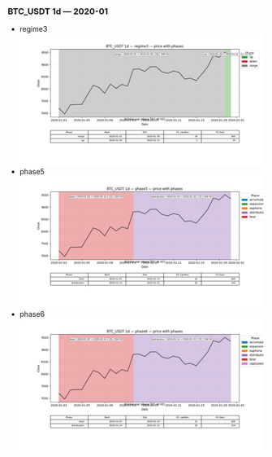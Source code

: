 ### BTC_USDT 1d — 2020-01

- regime3
![BTC_USDT_1d_regime3_2020-01_phase_price.png](outputs/fourier/phase_monthly/BTC_USDT/1d/2020/2020-01/BTC_USDT_1d_regime3_2020-01_phase_price.png)
- phase5
![BTC_USDT_1d_phase5_2020-01_phase_price.png](outputs/fourier/phase_monthly/BTC_USDT/1d/2020/2020-01/BTC_USDT_1d_phase5_2020-01_phase_price.png)
- phase6
![BTC_USDT_1d_phase6_2020-01_phase_price.png](outputs/fourier/phase_monthly/BTC_USDT/1d/2020/2020-01/BTC_USDT_1d_phase6_2020-01_phase_price.png)
